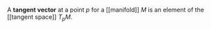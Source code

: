 A **tangent vector** at a point $p$ for a [[manifold]] $M$ is an element of the [[tangent space]] $T_p M$.